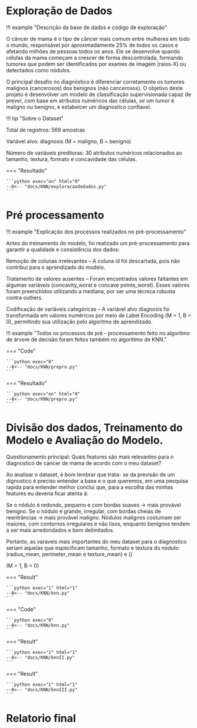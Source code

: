 # Exploração de Dados

!!! example "Descrição da base de dados e código de exploração"

O câncer de mama é o tipo de câncer mais comum entre mulheres em todo o mundo, responsável por aproximadamente 25% de todos os casos e afetando milhões de pessoas todos os anos. Ele se desenvolve quando células da mama começam a crescer de forma descontrolada, formando tumores que podem ser identificados por exames de imagem (raios-X) ou detectados como nódulos.

O principal desafio no diagnóstico é diferenciar corretamente os tumores malignos (cancerosos) dos benignos (não cancerosos). O objetivo deste projeto é desenvolver um modelo de classificação supervisionada capaz de prever, com base em atributos numéricos das células, se um tumor é maligno ou benigno, e estabelcer um diagnostico confiavel.

!!! tip "Sobre o Dataset"

Total de registros: 569 amostras

Variável alvo: diagnosis (M = maligno, B = benigno)

Número de variáveis preditoras: 30 atributos numéricos relacionados ao tamanho, textura, formato e concavidade das células.


=== "Resultado"

    ```python exec="on" html="0"
    --8<-- "docs/KNN/exploracaodedados.py"
    ```


# Pré processamento

!!! example "Explicação dos processos realizados no pré-processamento"

Antes do treinamento do modelo, foi realizado um pré-processamento para garantir a qualidade e consistência dos dados:

Remoção de colunas irrelevantes – A coluna id foi descartada, pois não contribui para o aprendizado do modelo.

Tratamento de valores ausentes – Foram encontrados valores faltantes em algumas variáveis (concavity_worst e concave points_worst). Esses valores foram preenchidos utilizando a mediana, por ser uma técnica robusta contra outliers.

Codificação de variáveis categóricas – A variável alvo diagnosis foi transformada em valores numéricos por meio de Label Encoding (M = 1, B = 0), permitindo sua utilização pelo algoritmo de aprendizado.

!!! example "Todos os processos de pré - processamento feito no algoritmo de árvore de decisão foram feitos também no algoritimo de KNN."


=== "Code"

    ```python exec="0"
    --8<-- "docs/KNN/prepro.py"
    ``` 
=== "Resultado"

    ```python exec="on" html="0"
    --8<-- "docs/KNN/prepro.py"
    ```


# Divisão dos dados, Treinamento do Modelo e Avaliação do Modelo.

Questionamento principal: Quais features são mais relevantes para o diagnostico de cancer de mama de acordo com o meu dataset? 

Ao analisar o dataset, é bom lembrar que trata- se da previsão de um dignostico é preciso entender a base e o que queremos, em uma pesquisa rapida para entender melhor conclui que, para a escolha das minhas features eu deveria ficar atenta á: 

Se o nódulo é redondo, pequeno e com bordas suaves → mais provável benigno.
Se o nódulo é grande, irregular, com bordas cheias de reentrâncias → mais provável maligno.
Nódulos malignos costumam ser maiores, com contornos irregulares e não lisos, enquanto benignos tendem a ser mais arredondados e bem delimitados.

Portanto, as varaveis mais importantes do meu dataset para o diagnostico seriam aquelas que especificam tamanho, formato  e textura do nodulo: (radius_mean, perimeter_mean e texture_mean) e ()

 (M = 1, B = 0)

=== "Result"

    ```python exec="1" html="1"
    --8<-- "docs/KNN/knn.py"
    ```

=== "Code"

    ```python exec="0"
    --8<-- "docs/KNN/knn.py"
    ```


=== "Result"

    ```python exec="1" html="1"
    --8<-- "docs/KNN/knnII.py"
    ```

=== "Result"

    ```python exec="1" html="1"
    --8<-- "docs/KNN/knnIII.py"
    ```

# Relatorio final


